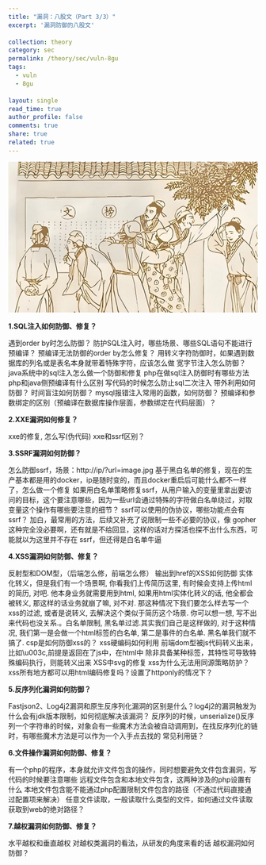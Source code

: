 ```yaml
---
title: "漏洞：八股文（Part 3/3）"
excerpt: '漏洞防御的八股文'

collection: theory
category: sec
permalink: /theory/sec/vuln-8gu
tags: 
  - vuln
  - 8gu

layout: single
read_time: true
author_profile: false
comments: true
share: true
related: true
---
```


![](../../images/theory/8gu.png)

**1.SQL注入如何防御、修复？**

遇到order by时怎么防御？
防护SQL注入时，哪些场景、哪些SQL语句不能进行预编译？
预编译无法防御的order by怎么修复？
用转义字符防御时，如果遇到数据库的列名或是表名本身就带着特殊字符，应该怎么做
宽字节注入怎么防御？
java系统中的sql注入怎么做一个防御和修复
php在做sql注入防御时有哪些方法
php和java侧预编译有什么区别
写代码的时候怎么防止sql二次注入
带外利用如何防御？
时间盲注如何防御？
mysql报错注入常用的函数，如何防御？
预编译和参数绑定的区别（预编译在数据库操作层面，参数绑定在代码层面）？

**2.XXE漏洞如何修复？**

xxe的修复, 怎么写(伪代码) 
xxe和ssrf区别？

**3.SSRF漏洞如何防御？**

怎么防御ssrf，场景：http://ip/?url=image.jpg
基于黑白名单的修复，现在的生产基本都是用的docker，ip是随时变的，而且docker重启后可能什么都不一样了，怎么做一个修复
如果用白名单策略修复ssrf，从用户输入的变量里拿出要访问的目标，这个要注意哪些，因为一些url会通过特殊的字符做白名单绕过，对取变量这个操作有哪些要注意的细节？
ssrf可以使用的伪协议，哪些功能点会有ssrf？
加白，最常用的方法，后续又补充了说限制一些不必要的协议，像 gopher 这种完全没必要啊，还有就是不给回显，这样的话对方探活也探不出什么东西，可能就以为这里并不存在 ssrf，但还得是白名单牛逼

**4.XSS漏洞如何防御、修复？**

反射型和DOM型，（后端怎么修，前端怎么修）
输出到href的XSS如何防御
实体化转义，但是我们有一个场景啊, 你看我们上传简历这里, 有时候会支持上传html的简历, 对吧. 他本身业务就需要用到html, 如果用html实体化转义的话, 他全都会被转义, 那这样的话业务就崩了嘛, 对不对. 那这种情况下我们要怎么样去写一个xss的过滤, 或者是说转义, 去解决这个类似于简历这个场景. 你可以想一想, 写不出来代码也没关系.。白名单限制, 黑名单过滤.其实我们自己是这样做的, 对于这种情况, 我们第一是会做一个html标签的白名单, 第二是事件的白名单. 黑名单我们就不搞了.
csp是如何防御xss的？
xss硬编码如何利用   前端dom型被js代码转义出来，比如\u003c,前提是返回在了js中，在html中
除非具备某种标签，其特性可导致特殊编码执行，则能转义出来 
XSS中svg的修复
xss为什么无法用同源策略防护？
xss所有地方都可以用html编码修复吗？设置了httponly的情况下？

**5.反序列化漏洞如何防御？**

Fastjson2、Log4j2漏洞和原生反序列化漏洞的区别是什么？log4j2的漏洞触发为什么会有jdk版本限制，如何彻底解决该漏洞？
反序列的时候，unserialize()反序列一个字符串的时候，对象会有一些魔术方法会被自动调用到，在找反序列化的链时，有哪些魔术方法是可以作为一个入手点去找的
常见利用链？

**6.文件操作漏洞如何防御、修复？**

有一个php的程序，本身就允许文件包含的操作，同时想要避免文件包含漏洞，写代码的时候要注意哪些
远程文件包含和本地文件包含，这两种涉及的php设置有什么
本地文件包含能不能通过php配置限制文件包含的路径（不通过代码直接通过配置项来解决）
任意文件读取，一般读取什么类型的文件，如何通过文件读取获取到web的绝对路径？

**7.越权漏洞如何防御、修复？**

水平越权和垂直越权
对越权类漏洞的看法，从研发的角度来看的话
越权漏洞如何防御？

